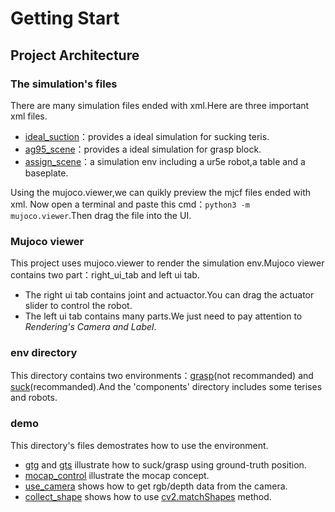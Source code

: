 # Getting Start

## Project Architecture

### The simulation's files
There are many simulation files ended with xml.Here are three important xml files.
- [ideal_suction](matchteris/env/components/ideal_sucktion.xml)：provides a ideal simulation for sucking teris.
- [ag95_scene](matchteris/env/components/ag95/ag95_scene.xml)：provides a ideal simulation for grasp block.
- [assign_scene](matchteris/env/components/ur5e/assign_scene.xml)：a simulation env including a ur5e robot,a table and a baseplate.

Using the mujoco.viewer,we can quikly preview the mjcf files ended with xml. Now open a terminal and paste this cmd：```python3 -m mujoco.viewer```.Then drag the file into the UI.

### Mujoco viewer
This project uses mujoco.viewer to render the simulation env.Mujoco viewer contains two part：right_ui_tab and left ui tab.
- The right ui tab contains joint and actuactor.You can drag the actuator slider to control the robot.
- The left ui tab contains many parts.We just need to pay attention to  *Rendering's Camera and Label*.

### env directory
This directory contains two environments：[grasp](matchteris/env/assemble_clamp.py)(not recommanded) and [suck](matchteris/env/assemble_suction.py)(recommanded).And the 'components' directory includes some terises and robots.

 ### demo
 This directory's files demostrates how to use the environment.
 - [gtg](matchteris/demo/ground_truth_grasp.py) and [gts](matchteris/demo/ground_truth_suck.py) illustrate how to suck/grasp using ground-truth position.
 - [mocap_control](matchteris/demo/mocap_control.py) illustrate the mocap concept.
 - [use_camera](matchteris/demo/use_camera.py) shows how to get rgb/depth data from the camera.
 - [collect_shape](matchteris/demo/match_shape.py) shows how to use [cv2.matchShapes](https://docs.opencv.org/2.4/modules/imgproc/doc/structural_analysis_and_shape_descriptors.html?highlight=fitellipse) method. 